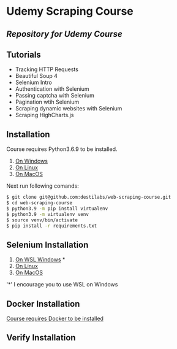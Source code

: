 # Udemy Scraping Course
## _Repository for Udemy Course_

## Tutorials

- Tracking HTTP Requests
- Beautiful Soup 4
- Selenium Intro
- Authentication with Selenium
- Passing captcha with Selenium
- Pagination wtih Selenium
- Scraping dynamic websites with Selenium
- Scraping HighCharts.js

## Installation

Course requires Python3.6.9 to be installed.
1. [On Windows](https://www.tutorialspoint.com/how-to-install-python-in-windows)
2. [On Linux](https://opensource.com/article/20/4/install-python-linux)
3. [On MacOS](https://docs.python-guide.org/starting/install3/osx/)

Next run following comands: 

```sh
$ git clone git@github.com:destilabs/web-scraping-course.git
$ cd web-scraping-course
$ python3.9 -m pip install virtualenv
$ python3.9 -m virtualenv venv
$ source venv/bin/activate
$ pip install -r requirements.txt
```

## Selenium Installation

1. [On WSL Windows](https://www.gregbrisebois.com/posts/chromedriver-in-wsl2/) *
2. [On Linux](https://www.geeksforgeeks.org/how-to-install-selenium-tools-on-linux/)
3. [On MacOS](https://www.geeksforgeeks.org/how-to-install-selenium-on-macos/)

'*' I encourage you to use WSL on Windows 

## Docker Installation

[Course requires Docker to be installed](https://docs.docker.com/engine/install/) 

## Verify Installation
